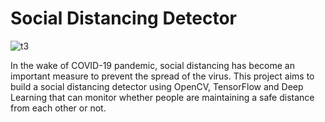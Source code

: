 # Social Distancing Detector

![t3](https://user-images.githubusercontent.com/93007427/165225080-35211a70-eb00-4320-b0cc-12a7858d1cbe.jpg)

In the wake of COVID-19 pandemic, social distancing has become an important measure to prevent the spread of the virus. This project aims to build a social distancing detector using OpenCV, TensorFlow and Deep Learning that can monitor whether people are maintaining a safe distance from each other or not.

